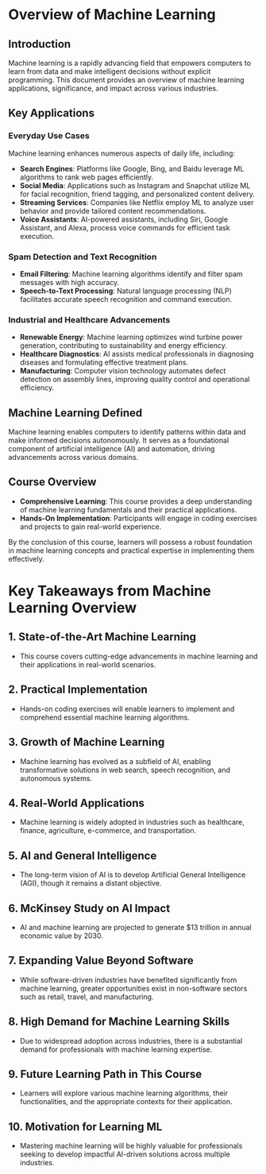 # Overview of Machine Learning

## Introduction
Machine learning is a rapidly advancing field that empowers computers to learn from data and make intelligent decisions without explicit programming. This document provides an overview of machine learning applications, significance, and impact across various industries.

## Key Applications

### Everyday Use Cases
Machine learning enhances numerous aspects of daily life, including:
- **Search Engines**: Platforms like Google, Bing, and Baidu leverage ML algorithms to rank web pages efficiently.
- **Social Media**: Applications such as Instagram and Snapchat utilize ML for facial recognition, friend tagging, and personalized content delivery.
- **Streaming Services**: Companies like Netflix employ ML to analyze user behavior and provide tailored content recommendations.
- **Voice Assistants**: AI-powered assistants, including Siri, Google Assistant, and Alexa, process voice commands for efficient task execution.

### Spam Detection and Text Recognition
- **Email Filtering**: Machine learning algorithms identify and filter spam messages with high accuracy.
- **Speech-to-Text Processing**: Natural language processing (NLP) facilitates accurate speech recognition and command execution.

### Industrial and Healthcare Advancements
- **Renewable Energy**: Machine learning optimizes wind turbine power generation, contributing to sustainability and energy efficiency.
- **Healthcare Diagnostics**: AI assists medical professionals in diagnosing diseases and formulating effective treatment plans.
- **Manufacturing**: Computer vision technology automates defect detection on assembly lines, improving quality control and operational efficiency.

## Machine Learning Defined
Machine learning enables computers to identify patterns within data and make informed decisions autonomously. It serves as a foundational component of artificial intelligence (AI) and automation, driving advancements across various domains.

## Course Overview
- **Comprehensive Learning**: This course provides a deep understanding of machine learning fundamentals and their practical applications.
- **Hands-On Implementation**: Participants will engage in coding exercises and projects to gain real-world experience.

By the conclusion of this course, learners will possess a robust foundation in machine learning concepts and practical expertise in implementing them effectively.

# Key Takeaways from Machine Learning Overview

## 1. State-of-the-Art Machine Learning
- This course covers cutting-edge advancements in machine learning and their applications in real-world scenarios.

## 2. Practical Implementation
- Hands-on coding exercises will enable learners to implement and comprehend essential machine learning algorithms.

## 3. Growth of Machine Learning
- Machine learning has evolved as a subfield of AI, enabling transformative solutions in web search, speech recognition, and autonomous systems.

## 4. Real-World Applications
- Machine learning is widely adopted in industries such as healthcare, finance, agriculture, e-commerce, and transportation.

## 5. AI and General Intelligence
- The long-term vision of AI is to develop Artificial General Intelligence (AGI), though it remains a distant objective.

## 6. McKinsey Study on AI Impact
- AI and machine learning are projected to generate $13 trillion in annual economic value by 2030.

## 7. Expanding Value Beyond Software
- While software-driven industries have benefited significantly from machine learning, greater opportunities exist in non-software sectors such as retail, travel, and manufacturing.

## 8. High Demand for Machine Learning Skills
- Due to widespread adoption across industries, there is a substantial demand for professionals with machine learning expertise.

## 9. Future Learning Path in This Course
- Learners will explore various machine learning algorithms, their functionalities, and the appropriate contexts for their application.

## 10. Motivation for Learning ML
- Mastering machine learning will be highly valuable for professionals seeking to develop impactful AI-driven solutions across multiple industries.

